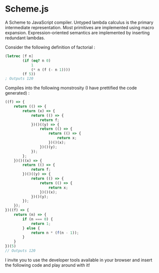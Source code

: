 # Scheme.js 

A Scheme to JavaScript compiler. Untyped lambda calculus is the primary intermediate representation. 
Most primitives are implemented using macro expansion. Expression-oriented semantics are implemented by inserting redundant lambdas. 

Consider the following definition of factorial : 

```scheme
(letrec [f n] 
        (if (eq? n 0)
            1
            (* n (f (- n 1))))
        (f 5))
; Outputs 120
```

Compiles into the following monstrosity (I have prettified the code generated) : 

```js
((f) => {
    return (() => {
        return (x) => {
            return (() => {
                return f;
            })()((y) => {
                return (() => {
                    return (() => {
                        return x;
                    })()(x);
                })()(y);
            });
        };
    })()((x) => {
        return (() => {
            return f;
        })()((y) => {
            return (() => {
                return (() => {
                    return x;
                })()(x);
            })()(y);
        });
    });
})((f) => {
    return (n) => {
        if (n === 0) {
            return 1;
        } else {
            return n * (f(n - 1));
        }
    }
})(5)
// Outputs 120 
```

I invite you to use the developer tools available in your browser and insert the following code and play around with it! 

